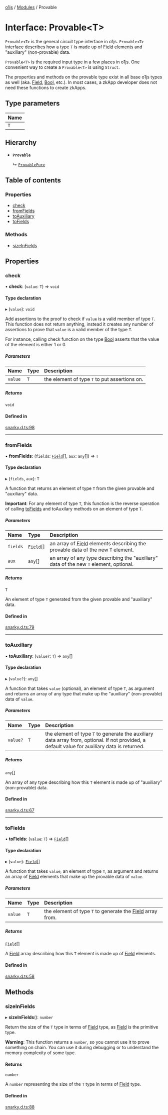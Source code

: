 [o1js](../README.md) / [Modules](../modules.md) / Provable

# Interface: Provable\<T\>

`Provable<T>` is the general circuit type interface in o1js. `Provable<T>` interface describes how a type `T` is made up of [Field](../classes/Field.md) elements and "auxiliary" (non-provable) data.

`Provable<T>` is the required input type in a few places in o1js. One convenient way to create a `Provable<T>` is using `Struct`.

The properties and methods on the provable type exist in all base o1js types as well (aka. [Field](../classes/Field.md), [Bool](../classes/Bool.md), etc.). In most cases, a zkApp developer does not need these functions to create zkApps.

## Type parameters

| Name |
| :------ |
| `T` |

## Hierarchy

- **`Provable`**

  ↳ [`ProvablePure`](ProvablePure.md)

## Table of contents

### Properties

- [check](Provable.md#check)
- [fromFields](Provable.md#fromfields)
- [toAuxiliary](Provable.md#toauxiliary)
- [toFields](Provable.md#tofields)

### Methods

- [sizeInFields](Provable.md#sizeinfields)

## Properties

### check

• **check**: (`value`: `T`) => `void`

#### Type declaration

▸ (`value`): `void`

Add assertions to the proof to check if `value` is a valid member of type `T`.
This function does not return anything, instead it creates any number of assertions to prove that `value` is a valid member of the type `T`.

For instance, calling check function on the type [Bool](../classes/Bool.md) asserts that the value of the element is either 1 or 0.

##### Parameters

| Name | Type | Description |
| :------ | :------ | :------ |
| `value` | `T` | the element of type `T` to put assertions on. |

##### Returns

`void`

#### Defined in

[snarky.d.ts:98](https://github.com/o1-labs/o1js/blob/659a59e/src/snarky.d.ts#L98)

___

### fromFields

• **fromFields**: (`fields`: [`Field`](../classes/Field.md)[], `aux`: `any`[]) => `T`

#### Type declaration

▸ (`fields`, `aux`): `T`

A function that returns an element of type `T` from the given provable and "auxiliary" data.

**Important**: For any element of type `T`, this function is the reverse operation of calling [toFields](Provable.md#tofields) and toAuxilary methods on an element of type `T`.

##### Parameters

| Name | Type | Description |
| :------ | :------ | :------ |
| `fields` | [`Field`](../classes/Field.md)[] | an array of [Field](../classes/Field.md) elements describing the provable data of the new `T` element. |
| `aux` | `any`[] | an array of any type describing the "auxiliary" data of the new `T` element, optional. |

##### Returns

`T`

An element of type `T` generated from the given provable and "auxiliary" data.

#### Defined in

[snarky.d.ts:79](https://github.com/o1-labs/o1js/blob/659a59e/src/snarky.d.ts#L79)

___

### toAuxiliary

• **toAuxiliary**: (`value?`: `T`) => `any`[]

#### Type declaration

▸ (`value?`): `any`[]

A function that takes `value` (optional), an element of type `T`, as argument and returns an array of any type that make up the "auxiliary" (non-provable) data of `value`.

##### Parameters

| Name | Type | Description |
| :------ | :------ | :------ |
| `value?` | `T` | the element of type `T` to generate the auxiliary data array from, optional. If not provided, a default value for auxiliary data is returned. |

##### Returns

`any`[]

An array of any type describing how this `T` element is made up of "auxiliary" (non-provable) data.

#### Defined in

[snarky.d.ts:67](https://github.com/o1-labs/o1js/blob/659a59e/src/snarky.d.ts#L67)

___

### toFields

• **toFields**: (`value`: `T`) => [`Field`](../classes/Field.md)[]

#### Type declaration

▸ (`value`): [`Field`](../classes/Field.md)[]

A function that takes `value`, an element of type `T`, as argument and returns an array of [Field](../classes/Field.md) elements that make up the provable data of `value`.

##### Parameters

| Name | Type | Description |
| :------ | :------ | :------ |
| `value` | `T` | the element of type `T` to generate the [Field](../classes/Field.md) array from. |

##### Returns

[`Field`](../classes/Field.md)[]

A [Field](../classes/Field.md) array describing how this `T` element is made up of [Field](../classes/Field.md) elements.

#### Defined in

[snarky.d.ts:58](https://github.com/o1-labs/o1js/blob/659a59e/src/snarky.d.ts#L58)

## Methods

### sizeInFields

▸ **sizeInFields**(): `number`

Return the size of the `T` type in terms of [Field](../classes/Field.md) type, as [Field](../classes/Field.md) is the primitive type.

**Warning**: This function returns a `number`, so you cannot use it to prove something on chain. You can use it during debugging or to understand the memory complexity of some type.

#### Returns

`number`

A `number` representing the size of the `T` type in terms of [Field](../classes/Field.md) type.

#### Defined in

[snarky.d.ts:88](https://github.com/o1-labs/o1js/blob/659a59e/src/snarky.d.ts#L88)

